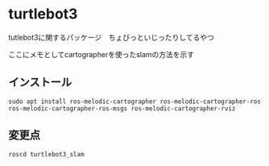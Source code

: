 # turtlebot3
tutlebot3に関するパッケージ　ちょびっといじったりしてるやつ

ここにメモとしてcartographerを使ったslamの方法を示す
## インストール
  ```shell 
  sudo apt install ros-melodic-cartographer ros-melodic-cartographer-ros ros-melodic-cartographer-ros-msgs ros-melodic-cartographer-rviz
  ```
## 変更点
  ```shell
  roscd turtlebot3_slam
  ```
